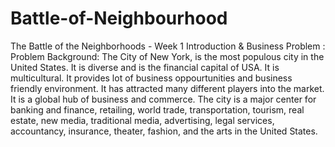 # Battle-of-Neighbourhood
The Battle of the Neighborhoods - Week 1
Introduction & Business Problem :
Problem Background:
The City of New York, is the most populous city in the United States. It is diverse and is the financial capital of USA. It is multicultural. It provides lot of business oppourtunities and business friendly environment. It has attracted many different players into the market. It is a global hub of business and commerce. The city is a major center for banking and finance, retailing, world trade, transportation, tourism, real estate, new media, traditional media, advertising, legal services, accountancy, insurance, theater, fashion, and the arts in the United States.
